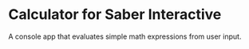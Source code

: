 # Calculator for Saber Interactive
A console app that evaluates simple math expressions from user input.

